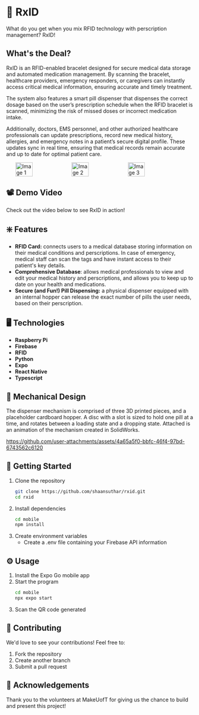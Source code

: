 # 💊 RxID

What do you get when you mix RFID technology with perscription management? RxID!

## What's the Deal?
RxID is an RFID-enabled bracelet designed for secure medical data storage and automated medication management. By scanning the bracelet, healthcare providers, emergency responders, or caregivers can instantly access critical medical information, ensuring accurate and timely treatment.

The system also features a smart pill dispenser that dispenses the correct dosage based on the user’s prescription schedule when the RFID bracelet is scanned, minimizing the risk of missed doses or incorrect medication intake.

Additionally, doctors, EMS personnel, and other authorized healthcare professionals can update prescriptions, record new medical history, allergies, and emergency notes in a patient’s secure digital profile. These updates sync in real time, ensuring that medical records remain accurate and up to date for optimal patient care. 

<div style="display: flex; justify-content: center;">
   <img src="https://github.com/user-attachments/assets/bed6f348-64c0-40bb-9d6e-97d07f656786" alt="Image 1" width="30%">
   <img src="https://github.com/user-attachments/assets/00ffb318-19eb-4101-9a79-182e11231e60" alt="Image 2" width="30%">
   <img src="https://github.com/user-attachments/assets/5c054aca-a73b-42a7-b441-8a6696a1e191" alt="Image 3" width="30%">
</div>


## 📽️ Demo Video
Check out the video below to see RxID in action!

## ❇️ Features
- **RFID Card:** connects users to a medical database storing information on their medical conditions and perscriptions. In case of emergency, medical staff can scan the tags and have instant access to their patient's key details.
- **Comprehensive Database**: allows medical professionals to view and edit your medical history and perscriptions, and allows you to keep up to date on your health and medications.  
- **Secure (and Fun!) Pill Dispensing:** a physical dispenser equipped with an internal hopper can release the exact number of pills the user needs, based on their perscription.  

## 🖥️ Technologies
- **Raspberry Pi**
- **Firebase**
- **RFID**
- **Python**
- **Expo**
- **React Native**
- **Typescript**

## 🔧 Mechanical Design
The dispenser mechanism is comprised of three 3D printed pieces, and a placeholder cardboard hopper. A disc with a slot is sized to hold one pill at a time, and rotates between a loading state and a dropping state. Attached is an animation of the mechanism created in SolidWorks. 

https://github.com/user-attachments/assets/4a65a5f0-bbfc-46f4-97bd-6743562c6120

## 🚀 Getting Started
1. Clone the repository
   ```bash
   git clone https://github.com/shaansuthar/rxid.git
   cd rxid
   ```
2. Install dependencies
   ```bash
   cd mobile
   npm install
   ```
3. Create environment variables
   - Create a .env file containing your Firebase API information

## ⚙️ Usage
1. Install the Expo Go mobile app
2. Start the program
   ```bash
   cd mobile
   npx expo start
   ```
3. Scan the QR code generated

## 🤝 Contributing
We'd love to see your contributions! Feel free to:
1. Fork the repository
2. Create another branch
3. Submit a pull request

## 🎁 Acknowledgements
Thank you to the volunteers at MakeUofT for giving us the chance to build and present this project!
